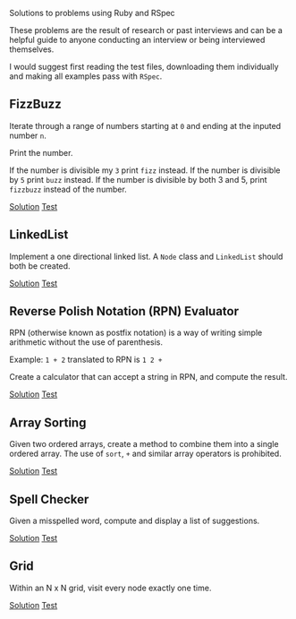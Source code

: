 Solutions to problems using Ruby and RSpec

These problems are the result of research or past interviews and can be a helpful guide to anyone conducting an interview or being interviewed themselves.

I would suggest first reading the test files, downloading them individually and making all examples pass with `RSpec`.

## FizzBuzz

Iterate through a range of numbers starting at `0` and ending at the inputed number `n`.

Print the number.

If the number is divisible my `3` print `fizz` instead.
If the number is divisible by `5` print `buzz` instead.
If the number is divisible by both 3 and 5, print `fizzbuzz` instead of the number.

[Solution](fizzbuzz/fizz_buzz.rb)
[Test](fizzbuzz/fizz_buzz_spec.rb)

## LinkedList

Implement a one directional linked list. A `Node` class and `LinkedList` should both be created.

[Solution](linked_list/linked_list.rb)
[Test](linked_list/linked_list_spec.rb)

## Reverse Polish Notation (RPN) Evaluator

RPN (otherwise known as postfix notation) is a way of writing simple arithmetic without the use of parenthesis.

Example: `1 + 2` translated to RPN is `1 2 +`

Create a calculator that can accept a string in RPN, and compute the result.

[Solution](rpn_eval/rpn.rb)
[Test](rpn_eval/rpn_methods_spec.rb)

## Array Sorting

Given two ordered arrays, create a method to combine them into a single ordered array. The use of `sort`, `+` and similar array operators is prohibited.

[Solution](sorted_arrays/array_sort.rb)
[Test](sorted_arrays/array_sort_spec.rb)

## Spell Checker

Given a misspelled word, compute and display a list of suggestions.

[Solution](spellcheck/spelling_suggestion.rb)
[Test](spellcheck/spelling_tester.rb)

## Grid

Within an N x N grid, visit every node exactly one time.

[Solution](spiral/spiral.rb)
[Test](spiral/spiral_spec.rb)
